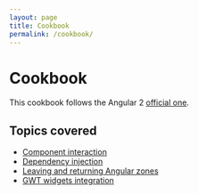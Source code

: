 ```yaml
---
layout: page
title: Cookbook
permalink: /cookbook/
---
```


# Cookbook

This cookbook follows the Angular 2 [official one](https://angular.io/docs/ts/latest/cookbook/).

## Topics covered

- [Component interaction](../component-interaction/)
- [Dependency injection](../dependency-injection/)
- [Leaving and returning Angular zones](../zones/)
- [GWT widgets integration](../gwt-widgets-integration/)